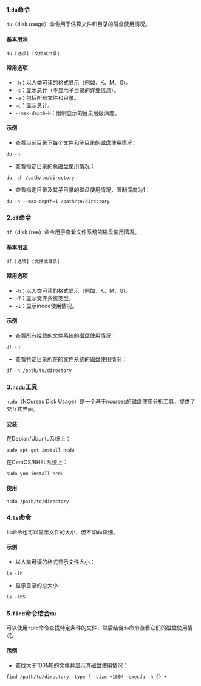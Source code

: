 ### 1.`du`命令
`du`（disk usage）命令用于估算文件和目录的磁盘使用情况。
#### 基本用法
```
du [选项] [文件或目录]
```
#### 常用选项

- `-h`：以人类可读的格式显示（例如，K、M、G）。
- `-s`：显示总计（不显示子目录的详细信息）。
- `-a`：包括所有文件和目录。
- `-c`：显示总计。
- `--max-depth=N`：限制显示的目录层级深度。
#### 示例

- 查看当前目录下每个文件和子目录的磁盘使用情况：
```
du -h
```

- 查看指定目录的总磁盘使用情况：
```
du -sh /path/to/directory
```

- 查看指定目录及其子目录的磁盘使用情况，限制深度为1：
```
du -h --max-depth=1 /path/to/directory
```
### 2.`df`命令
`df`（disk free）命令用于查看文件系统的磁盘使用情况。
#### 基本用法
```
df [选项] [文件或目录]
```
#### 常用选项

- `-h`：以人类可读的格式显示（例如，K、M、G）。
- `-T`：显示文件系统类型。
- `-i`：显示inode使用情况。
#### 示例

- 查看所有挂载的文件系统的磁盘使用情况：
```
df -h
```

- 查看特定目录所在的文件系统的磁盘使用情况：
```
df -h /path/to/directory
```
### 3.`ncdu`工具
`ncdu`（NCurses Disk Usage）是一个基于ncurses的磁盘使用分析工具，提供了交互式界面。
#### 安装
在Debian/Ubuntu系统上：
```
sudo apt-get install ncdu
```
在CentOS/RHEL系统上：
```
sudo yum install ncdu
```
#### 使用
```
ncdu /path/to/directory
```
### 4.`ls`命令
`ls`命令也可以显示文件的大小，但不如`du`详细。
#### 示例

- 以人类可读的格式显示文件大小：
```
ls -lh
```

- 显示目录的总大小：
```
ls -lhS
```
### 5.`find`命令结合`du`
可以使用`find`命令查找特定条件的文件，然后结合`du`命令查看它们的磁盘使用情况。
#### 示例

- 查找大于100MB的文件并显示其磁盘使用情况：
```
find /path/to/directory -type f -size +100M -execdu -h {} +
```
